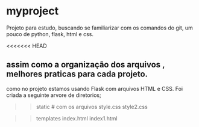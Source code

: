 # myproject
Projeto para estudo,  buscando se familiarizar com os comandos do git, um pouco de python, flask, html e css.

<<<<<<< HEAD
## assim como a organização dos arquivos , melhores praticas para cada projeto.
como no projeto estamos usando Flask com arquivos HTML e CSS. Foi criada a seguinte arvore de diretorios;

>> static # com os arquivos
    style.css
    style2.css

>> templates
    index.html
    index1.html
    
    